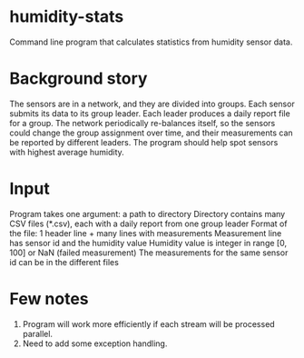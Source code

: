 # humidity-stats

Command line program that calculates statistics from humidity sensor data.

# Background story

The sensors are in a network, and they are divided into groups. Each sensor submits its data to its group leader. Each leader produces a daily report file for a group. The network periodically re-balances itself, so the sensors could change the group assignment over time, and their measurements can be reported by different leaders. The program should help spot sensors with highest average humidity.

# Input

Program takes one argument: a path to directory
Directory contains many CSV files (*.csv), each with a daily report from one group leader
Format of the file: 1 header line + many lines with measurements
Measurement line has sensor id and the humidity value
Humidity value is integer in range [0, 100] or NaN (failed measurement)
The measurements for the same sensor id can be in the different files

# Few notes

1. Program will work more efficiently if each stream will be processed parallel.
2. Need to add some exception handling.



